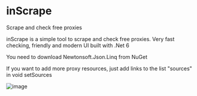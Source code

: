 # inScrape
Scrape and check free proxies

inScrape is a simple tool to scrape and check free proxies.
Very fast checking, friendly and modern UI built with .Net 6

You need to download Newtonsoft.Json.Linq from NuGet

If you want to add more proxy resources, just add links to the list "sources" in void setSources

![image](https://user-images.githubusercontent.com/30406099/197297742-22c8c475-b119-4674-a99d-ea70cd80559a.png)
